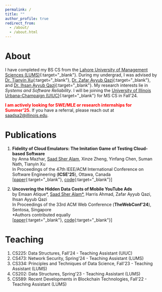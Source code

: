 ```yaml
---
permalink: /
title: ""
author_profile: true
redirect_from: 
  - /about/
  - /about.html
---
```


About 
===== 


I have completed my BS CS from the [Lahore University of Management Sciences (LUMS)](https://lums.edu.pk/){:target="_blank"}. During my undergrad, I was advised by [Dr. Tianyin Xu](https://tianyin.github.io/){:target="_blank"}, [Dr. Zafar Ayyub Qazi](https://web.lums.edu.pk/~zafar/){:target="_blank"}, and [Dr. Ihsan Ayyub Qazi](https://www.ihsanqazi.com/){:target="_blank"}. My research interests lie in *Systems and Software Reliability*. I will be joining the [University of Illinois Urbana-Champaign (UIUC)](https://cs.illinois.edu/){:target="_blank"} for MS CS in Fall'24.     

<span style="color:red">**I am actively looking for SWE/MLE or research internships for Summer'25.**</span> If you have a referral, please reach out at saadsa2@illinois.edu.



Publications 
===== 
1. **Fidelity of Cloud Emulators: The Imitation Game of Testing Cloud-based Software** <br>
by Anna Mazhar, <ins>Saad Sher Alam</ins>, Xinze Zheng, Yinfang Chen, Suman Nath, Tianyin Xu <br>
In Proceedings of the 47th IEEE/ACM International Conference on Software Engineering (**ICSE'25**), Ottawa, Canada <br>
[[paper](https://saadsheralam.github.io/){:target="_blank"}, [code](https://saadsheralam.github.io/){:target="_blank"}]


2. **Uncovering the Hidden Data Costs of Mobile YouTube Ads** <br>
by Emaan Atique*, <ins>Saad Sher Alam*</ins>, Harris Ahmad, Zafar Ayyub Qazi, Ihsan Ayyub Qazi <br>
In Proceedings of the 33rd ACM Web Conference (**TheWebConf'24**), Sentosa, Singapore <br>
*Authors contributed equally <br>
[[paper](/files/ytafford-www'24.pdf){:target="_blank"}, [code](https://github.com/nsgLUMS/videoads-affordability-www24){:target="_blank"}]

Teaching 
===== 
1. CS225: Data Structures, Fall'24 - Teaching Assistant (UIUC)
2. CS473: Network Security, Spring'24 - Teaching Assistant (LUMS)
3. CS334: Principles and Techniques of Data Science, Fall'23 - Teaching Assistant (LUMS)
4. CS202: Data Structures, Spring'23 - Teaching Assistant (LUMS)
5. CS589: Recent Developments in Blockchain Technologies, Fall'22 - Teaching Assistant (LUMS)
